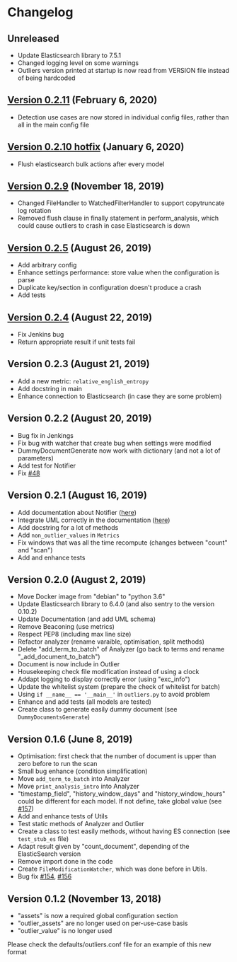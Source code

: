 # Changelog

## Unreleased
- Update Elasticsearch library to 7.5.1
- Changed logging level on some warnings
- Outliers version printed at startup is now read from VERSION file instead of being hardcoded

## [Version 0.2.11](https://github.com/NVISO-BE/ee-outliers/releases/tag/0.2.11) (February 6, 2020)
- Detection use cases are now stored in individual config files, rather than all in the main config file

## [Version 0.2.10 hotfix](https://github.com/NVISO-BE/ee-outliers/releases/tag/0.2.10) (January 6, 2020)
- Flush elasticsearch bulk actions after every model

## [Version 0.2.9](https://github.com/NVISO-BE/ee-outliers/releases/tag/0.2.9) (November 18, 2019)
- Changed FileHandler to WatchedFilterHandler to support copytruncate log rotation
- Removed flush clause in finally statement in perform_analysis, which could cause outliers to crash in case Elasticsearch is down

## [Version 0.2.5](https://github.com/NVISO-BE/ee-outliers/releases/tag/0.2.5) (August 26, 2019)
- Add arbitrary config
- Enhance settings performance: store value when the configuration is parse
- Duplicate key/section in configuration doesn't produce a crash
- Add tests

## [Version 0.2.4](https://github.com/NVISO-BE/ee-outliers/releases/tag/0.2.4) (August 22, 2019)
- Fix Jenkins bug
- Return appropriate result if unit tests fail

## Version 0.2.3 (August 21, 2019)
- Add a new metric: `relative_english_entropy`
- Add docstring in main
- Enhance connection to Elasticsearch (in case they are some problem)

## Version 0.2.2 (August 20, 2019)
- Bug fix in Jenkings
- Fix bug with watcher that create bug when settings were modified
- DummyDocumentGenerate now work with dictionary (and not a lot of parameters)
- Add test for Notifier
- Fix [#48](https://github.com/NVISO-BE/ee-outliers/issues/48)

## Version 0.2.1 (August 16, 2019)
- Add documentation about Notifier ([here](documentation/NOTIFICATIONS.md))
- Integrate UML correctly in the documentation ([here](documentation/UML.md))
- Add docstring for a lot of methods
- Add `non_outlier_values` in `Metrics`
- Fix windows that was all the time recompute (changes between "count" and "scan")
- Add and enhance tests

## Version 0.2.0 (August 2, 2019)
- Move Docker image from "debian" to "python 3.6"
- Update Elasticsearch library to 6.4.0 (and also sentry to the version 0.10.2)
- Update Documentation (and add UML schema)
- Remove Beaconing (use metrics)
- Respect PEP8 (including max line size)
- Refactor analyzer (rename varaible, optimisation, split methods)
- Delete "add_term_to_batch" of Analyzer (go back to terms and rename "_add_document_to_batch")
- Document is now include in Outlier
- Housekeeping check file modification instead of using a clock
- Addapt logging to display correctly error (using "exc_info")
- Update the whitelist system (prepare the check of whitelist for batch)
- Using `if __name__ == '__main__'` in `outliers.py` to avoid problem
- Enhance and add tests (all models are tested)
- Create class to generate easily dummy document (see `DummyDocumentsGenerate`)

## Version 0.1.6 (June 8, 2019)
- Optimisation: first check that the number of document is upper than zero before to run the scan
- Small bug enhance (condition simplification)
- Move `add_term_to_batch` into Analyzer
- Move `print_analysis_intro` into Analyzer
- "timestamp_field", "history_window_days" and "history_window_hours" could be different for each model. If not define, take global value (see [#157](https://github.com/NVISO-BE/ee-outliers/issues/157))
- Add and enhance tests of Utils
- Test static methods of Analyzer and Outlier
- Create a class to test easily methods, without having ES connection (see `test_stub_es` file)
- Adapt result given by "count_document", depending of the ElasticSearch version
- Remove import done in the code
- Create `FileModificationWatcher`, which was done before in Utils.
- Bug fix [#154](https://github.com/NVISO-BE/ee-outliers/issues/154), [#156](https://github.com/NVISO-BE/ee-outliers/issues/156)

## Version 0.1.2 (November 13, 2018)

- "assets" is now a required global configuration section
- "outlier_assets" are no longer used on per-use-case basis
- "outlier_value" is no longer used

Please check the defaults/outliers.conf file for an example of this new format

